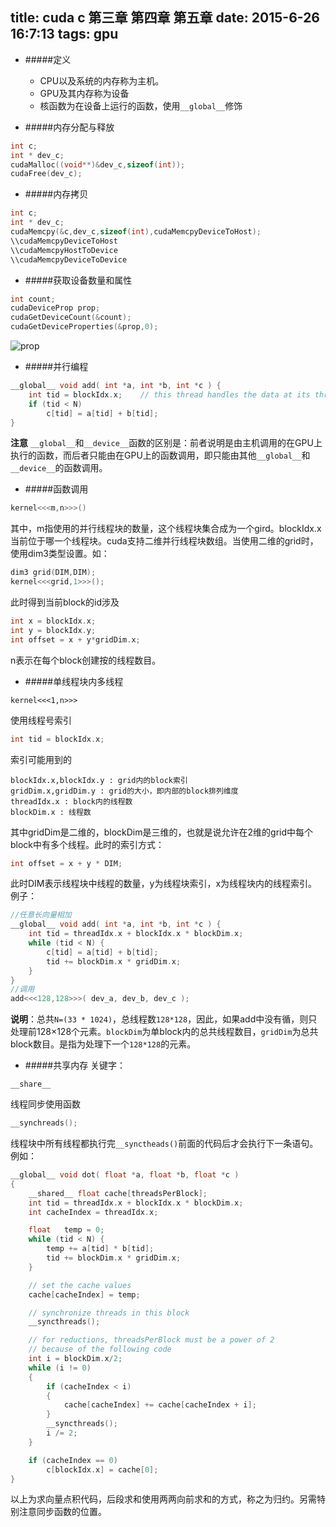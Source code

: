 title: cuda c 第三章 第四章 第五章
date: 2015-6-26 16:7:13
tags: gpu
---
* #####定义
	* CPU以及系统的内存称为主机。
	* GPU及其内存称为设备
	* 核函数为在设备上运行的函数，使用`__global__`修饰 

* #####内存分配与释放
```c
int c;
int * dev_c;
cudaMalloc((void**)&dev_c,sizeof(int));
cudaFree(dev_c);
```
<!--more-->

* #####内存拷贝
```c
int c;
int * dev_c;
cudaMemcpy(&c,dev_c,sizeof(int),cudaMemcpyDeviceToHost);
\\cudaMemcpyDeviceToHost
\\cudaMemcpyHostToDevice
\\cudaMemcpyDeviceToDevice
```

* #####获取设备数量和属性
```c
int count;
cudaDeviceProp prop;
cudaGetDeviceCount(&count);
cudaGetDeviceProperties(&prop,0);
```
![prop](http://wangfan.net:9000/D8cxk9n.png)

* #####并行编程
```c
__global__ void add( int *a, int *b, int *c ) {
    int tid = blockIdx.x;    // this thread handles the data at its thread id
    if (tid < N)
        c[tid] = a[tid] + b[tid];
}
```
**注意** `__global__`和`__device__`函数的区别是：前者说明是由主机调用的在GPU上执行的函数，而后者只能由在GPU上的函数调用，即只能由其他`__global__`和`__device__`的函数调用。
* #####函数调用
```c
kernel<<<m,n>>>()
```
其中，m指使用的并行线程块的数量，这个线程块集合成为一个gird。blockIdx.x当前位于哪一个线程块。cuda支持二维并行线程块数组。当使用二维的grid时，使用dim3类型设置。如：
```c
dim3 grid(DIM,DIM);
kernel<<<grid,1>>>();
```
此时得到当前block的id涉及
```c
int x = blockIdx.x;
int y = blockIdx.y;
int offset = x + y*gridDim.x;
```
n表示在每个block创建按的线程数目。

* #####单线程块内多线程
```
kernel<<<1,n>>>
```
使用线程号索引
```c
int tid = blockIdx.x; 
```
索引可能用到的
```
blockIdx.x,blockIdx.y : grid内的block索引
gridDim.x,gridDim.y : grid的大小，即内部的block排列维度
threadIdx.x : block内的线程数
blockDim.x : 线程数
```
其中gridDim是二维的，blockDim是三维的，也就是说允许在2维的grid中每个block中有多个线程。此时的索引方式：
```c
int offset = x + y * DIM;
```
此时DIM表示线程块中线程的数量，y为线程块索引，x为线程块内的线程索引。
例子：
```c
//任意长向量相加
__global__ void add( int *a, int *b, int *c ) {
    int tid = threadIdx.x + blockIdx.x * blockDim.x;
    while (tid < N) {
        c[tid] = a[tid] + b[tid];
        tid += blockDim.x * gridDim.x;
    }
}
//调用
add<<<128,128>>>( dev_a, dev_b, dev_c );
```
**说明**：总共`N=(33 * 1024)`，总线程数`128*128`，因此，如果add中没有循，则只处理前128×128个元素。`blockDim`为单block内的总共线程数目，`gridDim`为总共block数目。是指为处理下一个`128*128`的元素。
* #####共享内存
关键字：
```
__share__
```
线程同步使用函数
```c
__synchreads();
```
线程块中所有线程都执行完`__synctheads()`前面的代码后才会执行下一条语句。例如：
```c
__global__ void dot( float *a, float *b, float *c ) 
{
    __shared__ float cache[threadsPerBlock];
    int tid = threadIdx.x + blockIdx.x * blockDim.x;
    int cacheIndex = threadIdx.x;

    float   temp = 0;
    while (tid < N) {
        temp += a[tid] * b[tid];
        tid += blockDim.x * gridDim.x;
    }

    // set the cache values
    cache[cacheIndex] = temp;

    // synchronize threads in this block
    __syncthreads();

    // for reductions, threadsPerBlock must be a power of 2
    // because of the following code
    int i = blockDim.x/2;
    while (i != 0) 
    {
        if (cacheIndex < i)
        {
            cache[cacheIndex] += cache[cacheIndex + i];
        }
        __syncthreads();
        i /= 2;
    }

    if (cacheIndex == 0)
        c[blockIdx.x] = cache[0];
}
```
以上为求向量点积代码，后段求和使用两两向前求和的方式，称之为归约。另需特别注意同步函数的位置。